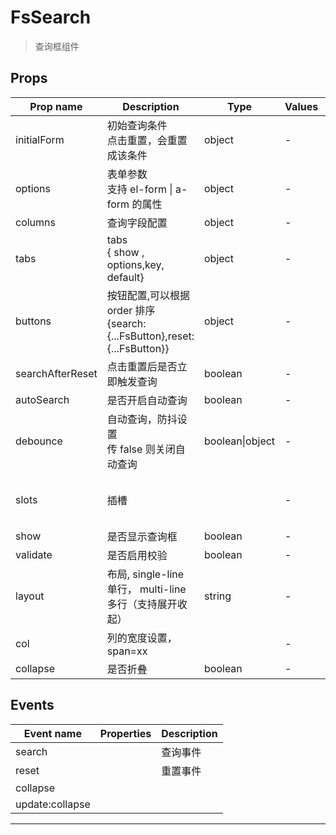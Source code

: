 # FsSearch

> 查询框组件

## Props

| Prop name        | Description                                                                 | Type            | Values | Default                            |
| ---------------- | --------------------------------------------------------------------------- | --------------- | ------ | ---------------------------------- |
| initialForm      | 初始查询条件<br/>点击重置，会重置成该条件                                   | object          | -      |                                    |
| options          | 表单参数<br/>支持 el-form \| a-form 的属性                                  | object          | -      |                                    |
| columns          | 查询字段配置                                                                | object          | -      |                                    |
| tabs             | tabs<br/>{ show , options,key, default}                                     | object          | -      |                                    |
| buttons          | 按钮配置,可以根据 order 排序<br/>{search:{...FsButton},reset:{...FsButton}} | object          | -      |                                    |
| searchAfterReset | 点击重置后是否立即触发查询                                                  | boolean         | -      | true                               |
| autoSearch       | 是否开启自动查询                                                            | boolean         | -      | true                               |
| debounce         | 自动查询，防抖设置<br/>传 false 则关闭自动查询                              | boolean\|object | -      | undefined                          |
| slots            | 插槽                                                                        |                 | -      | function() {<br/> return {};<br/>} |
| show             | 是否显示查询框                                                              | boolean         | -      | true                               |
| validate         | 是否启用校验                                                                | boolean         | -      | false                              |
| layout           | 布局, single-line 单行， multi-line 多行（支持展开收起）                    | string          | -      | "single-line"                      |
| col              | 列的宽度设置，span=xx                                                       |                 | -      |                                    |
| collapse         | 是否折叠                                                                    | boolean         | -      | false                              |

## Events

| Event name      | Properties | Description |
| --------------- | ---------- | ----------- |
| search          |            | 查询事件    |
| reset           |            | 重置事件    |
| collapse        |            |
| update:collapse |            |

---
